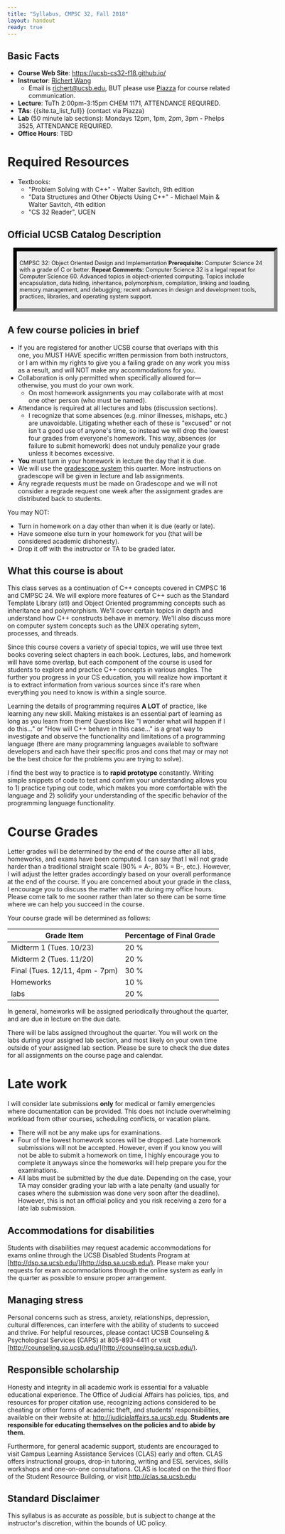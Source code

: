 ```yaml
---
title: "Syllabus, CMPSC 32, Fall 2018"
layout: handout
ready: true
---
```


Basic Facts
-----------

* **Course Web Site**: <https://ucsb-cs32-f18.github.io/>
* **Instructor**:  [Richert Wang](http://www.cs.ucsb.edu/~richert)
   * Email is richert@ucsb.edu, BUT please use [Piazza](https://piazza.com/ucsb/fall2018/cmpsc32/home) for course related communication.
* **Lecture**: TuTh 2:00pm-3:15pm CHEM 1171, ATTENDANCE REQUIRED.
* **TAs**:  {{site.ta_list_full}} (contact via Piazza)
* **Lab** (50 minute lab sections): Mondays 12pm, 1pm, 2pm, 3pm - Phelps 3525, ATTENDANCE REQUIRED.                                         
* **Office Hours**: TBD

# Required Resources

* Textbooks:
  * "Problem Solving with C++" - Walter Savitch, 9th edition
  * "Data Structures and Other Objects Using C++" - Michael Main & Walter Savitch, 4th edition
  * "CS 32 Reader", UCEN


Official UCSB Catalog Description
---------------------------------

<div style="background-color:#eee; border: 8px inset #333; font-size:90%; margin:1em; width:45em; padding: 0.5em;" markdown="1">

CMPSC 32: Object Oriented Design and Implementation
**Prerequisite:** Computer Science 24 with a grade of C or better.
**Repeat Comments:** Computer Science 32 is a legal repeat for Computer Science 60.
Advanced topics in object-oriented computing. Topics include encapsulation, data hiding, inheritance, polymorphism, compilation, linking and loading, memory management, and debugging; recent advances in design and development tools, practices, libraries, and operating system support.

</div>

## A few course policies in brief

* If you are registered for another UCSB course that overlaps with this one, you MUST HAVE specific written permission from both instructors, or I am within my rights to give you a failing grade on any work you miss as a result, and will NOT make any accommodations for you.
* Collaboration is only permitted when specifically allowed for—otherwise, you must do your own work.
   * On most homework assignments you may collaborate with at most one other person (who must be named).
* Attendance is required at all lectures and labs (discussion sections).
  * I recognize that some absences (e.g. minor illnesses, mishaps, etc.) are unavoidable. Litigating whether each of these is "excused" or not isn't a good use of anyone's time, so instead we will drop the lowest four grades from everyone's homework. This way, absences (or failure to submit homework) does not unduly penalize your grade unless it becomes excessive.
* <strong>You</strong> must turn in your homework in lecture the day that it is due.
* We will use the [gradescope system](https://gradescope.com) this quarter. More instructions on gradescope will be given in lecture and lab assignments.
* Any regrade requests must be made on Gradescope and we will not consider a regrade request one week after the assignment grades are distributed back to students.

You may NOT: 

* Turn in homework on a day other than when it is due (early or late).
* Have someone else turn in your homework for you (that will be considered academic dishonesty).
* Drop it off with the instructor or TA to be graded later.

## What this course is about 

This class serves as a continuation of C++ concepts covered in CMPSC 16 and CMPSC 24. We will explore more features of C++ such as the Standard Template Library (stl) and Object Oriented programming concepts such as inheritance and polymorphism. We'll cover certain topics in depth and understand how C++ constructs behave in memory. We'll also discuss more on computer system concepts such as the UNIX operating sytem, processes, and threads.

Since this course covers a variety of special topics, we will use three text books covering select chapters in each book. Lectures, labs, and homework will have some overlap, but each component of the course is used for students to explore and practice C++ concepts in various angles. The further you progress in your CS education, you will realize how important it is to extract information from various sources since it's rare when everything you need to know is within a single source.

Learning the details of programming requires <strong>A LOT</strong> of practice, like learning any new skill. Making mistakes is an essential part of learning as long as you learn from them! Questions like "I wonder what will happen if I do this..." or "How will C++ behave in this case..." is a great way to investigate and observe the functionality and limitations of a programming language (there are many programming languages available to software developers and each have their specific pros and cons that may or may not be the best choice for the problems you are trying to solve).

I find the best way to practice is to <strong>rapid prototype</strong> constantly. Writing simple snippets of code to test and confirm your understanding allows you to 1) practice typing out code, which makes you more comfortable with the language and 2) solidify your understanding of the specific behavior of the programming language functionality.

# Course Grades

Letter grades will be determined by the end of the course after all labs, homeworks, and exams have been computed. I can say that I will not grade harder than a traditional straight scale (90% = A-, 80% = B-, etc.). However, I will adjust the letter grades accordingly based on your overall performance at the end of the course. If you are concerned about your grade in the class, I encourage you to discuss the matter with me during my office hours. Please come talk to me sooner rather than later so there can be some time where we can help you succeed in the course.

Your course grade will be determined as follows:

| Grade Item                        | Percentage of Final Grade |
|-----------------------------------|---------------------------|
| Midterm 1 (Tues. 10/23)           | 20 %                      |
| Midterm 2 (Tues. 11/20)           | 20 %                      | 
| Final (Tues. 12/11, 4pm - 7pm)    | 30 %                      |
| Homeworks                         | 10 %                      |
| labs                              | 20 %                      | 

In general, homeworks will be assigned periodically throughout the quarter, and are due in lecture on the due date.

There will be labs assigned throughout the quarter. You will work on the labs during your assigned lab section, and most likely on your own time outside of your assigned lab section. Please be sure to check the due dates for all assignments on the course page and calendar.

# Late work

I will consider late submissions <strong>only</strong> for medical or family emergencies where documentation can be provided. This does not include overwhelming workload from other courses, scheduling conflicts, or vacation plans.

* There will not be any make ups for examinations.
* Four of the lowest homework scores will be dropped. Late homework submissions will not be accepted. However, even if you know you will not be able to submit a homework on time, I highly encourage you to complete it anyways since the homeworks will help prepare you for the examinations.
* All labs must be submitted by the due date. Depending on the case, your TA may consider grading your lab with a late penalty (and usually for cases where the submission was done very soon after the deadline). However, this is not an official policy and you risk receiving a zero for a late lab submission. 


Accommodations for disabilities
-------------------------------

Students with disabilities may request academic accommodations for exams online through the UCSB Disabled Students Program at [http://dsp.sa.ucsb.edu/](http://dsp.sa.ucsb.edu/). Please make your requests for exam accommodations through the online system as early in the quarter as possible to ensure proper arrangement.

Managing stress
---------------

Personal concerns such as stress, anxiety, relationships, depression, cultural differences, can interfere with the ability of students to succeed and thrive. For helpful resources, please contact UCSB Counseling & Psychological Services (CAPS) at 805-893-4411 or visit [http://counseling.sa.ucsb.edu/](http://counseling.sa.ucsb.edu/).

Responsible scholarship
-----------------------

Honesty and integrity in all academic work is essential for a valuable educational experience. The Office of Judicial Affairs has policies, tips, and resources for proper citation use, recognizing actions considered to be cheating or other forms of academic theft, and students’ responsibilities, available on their website at: http://judicialaffairs.sa.ucsb.edu. **Students are responsible for educating themselves on the policies and to abide by them.**

Furthermore, for general academic support, students are encouraged to visit Campus Learning Assistance Services (CLAS) early and often. CLAS offers instructional groups, drop-in tutoring, writing and ESL services, skills workshops and one-on-one consultations. CLAS is located on the third floor of the Student Resource Building, or visit http://clas.sa.ucsb.edu

Standard Disclaimer
-------------------

This syllabus is as accurate as possible, but is subject to change at the instructor's discretion, within the bounds of UC policy.

